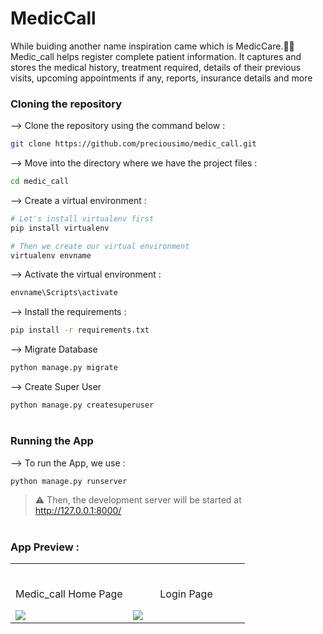# MedicCall
While buiding another name inspiration came which is MedicCare.🙂🙃
Medic_call helps register complete patient information. It captures and stores the medical history, treatment required, details of their previous visits, upcoming appointments if any, reports, insurance details and more

### Cloning the repository

--> Clone the repository using the command below :
```bash
git clone https://github.com/preciousimo/medic_call.git

```

--> Move into the directory where we have the project files : 
```bash
cd medic_call

```

--> Create a virtual environment :
```bash
# Let's install virtualenv first
pip install virtualenv

# Then we create our virtual environment
virtualenv envname

```

--> Activate the virtual environment :
```bash
envname\Scripts\activate

```

--> Install the requirements :
```bash
pip install -r requirements.txt

```

--> Migrate Database
```bash
python manage.py migrate

```

--> Create Super User
```bash
python manage.py createsuperuser

```

#

### Running the App

--> To run the App, we use :
```bash
python manage.py runserver

```

> ⚠ Then, the development server will be started at http://127.0.0.1:8000/

#

### App Preview :

<table width="100%"> 
<tr>
<td width="50%">      
&nbsp; 
<br>
<p align="center">
  Medic_call Home Page
</p>
<img src="https://user-images.githubusercontent.com/47305153/186616021-de65d4d5-29b7-40db-b95f-ef7914329e2d.PNG">
</td> 
<td width="50%">
<br>
<p align="center">
  Login Page
</p>
<img src="https://user-images.githubusercontent.com/47305153/186616038-145e5e32-965c-4125-a168-cd62521a324f.PNG">  
</td>
</table>
